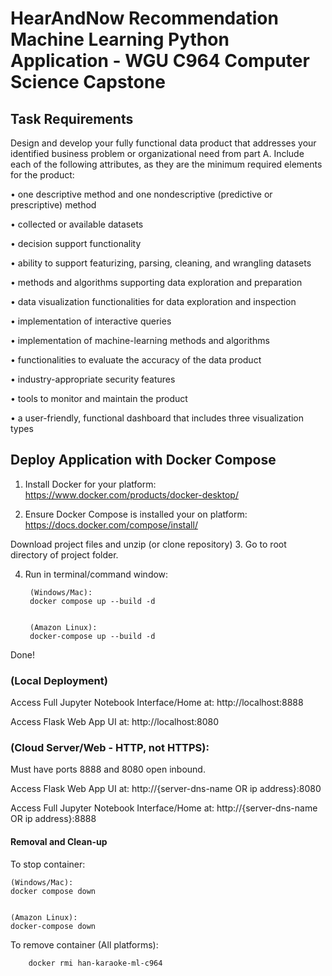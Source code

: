 # HearAndNow Recommendation Machine Learning Python Application - WGU C964 Computer Science Capstone

## Task Requirements

Design and develop your fully functional data product that addresses your identified business problem or organizational need from part A. Include each of the following attributes, as they are the minimum required elements for the product:

•   one descriptive method and one nondescriptive (predictive or prescriptive) method

•   collected or available datasets

•   decision support functionality

•   ability to support featurizing, parsing, cleaning, and wrangling datasets

•   methods and algorithms supporting data exploration and preparation

•   data visualization functionalities for data exploration and inspection

•   implementation of interactive queries

•   implementation of machine-learning methods and algorithms

•   functionalities to evaluate the accuracy of the data product

•   industry-appropriate security features

•   tools to monitor and maintain the product

•   a user-friendly, functional dashboard that includes three visualization types

## Deploy Application with Docker Compose

1.	Install Docker for your platform: https://www.docker.com/products/docker-desktop/

2.	Ensure Docker Compose is installed your on platform: https://docs.docker.com/compose/install/

Download project files and unzip (or clone repository)
3. Go to root directory of project folder.

4. Run in terminal/command window:

        (Windows/Mac): 
        docker compose up --build -d
        
        
        (Amazon Linux): 
        docker-compose up --build -d 

Done!

### (Local Deployment)

Access Full Jupyter Notebook Interface/Home at: http://localhost:8888

Access Flask Web App UI at: http://localhost:8080


### (Cloud Server/Web - HTTP, not HTTPS): 
Must have ports 8888 and 8080 open inbound.

Access Flask Web App UI at: http://{server-dns-name OR ip address}:8080

Access Full Jupyter Notebook Interface/Home at: http://{server-dns-name OR ip address}:8888

#### Removal and Clean-up

To stop container:

    (Windows/Mac): 
    docker compose down


    (Amazon Linux): 
    docker-compose down


To remove container (All platforms): 

        docker rmi han-karaoke-ml-c964